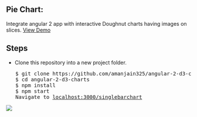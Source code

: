 <h2>Pie Chart:</h2>
Integrate angular 2 app with interactive Doughnut charts having images on slices.
<a target="_blank" href="https://embed.plnkr.co/i3qi1z/">View Demo</a>

<h2>Steps</h2>
<ul>
  <li>Clone this repository into a new project folder.</li>
  </ul>
<pre>   $ git clone https://github.com/amanjain325/angular-2-d3-charts.git
   $ cd angular-2-d3-charts
   $ npm install
   $ npm start
   Navigate to <a href="localhost:3000/singlebarchart" target="_blank">localhost:3000/singlebarchart</a></pre>

<img src="https://raw.githubusercontent.com/amanjain325/angular-2-d3-charts/master/src/assets/img/pie-chart-example.png">